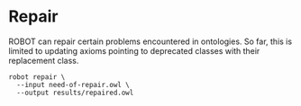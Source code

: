# Repair

ROBOT can repair certain problems encountered in ontologies. So far, this is limited to updating axioms pointing to deprecated classes with their replacement class.

    robot repair \
      --input need-of-repair.owl \
      --output results/repaired.owl